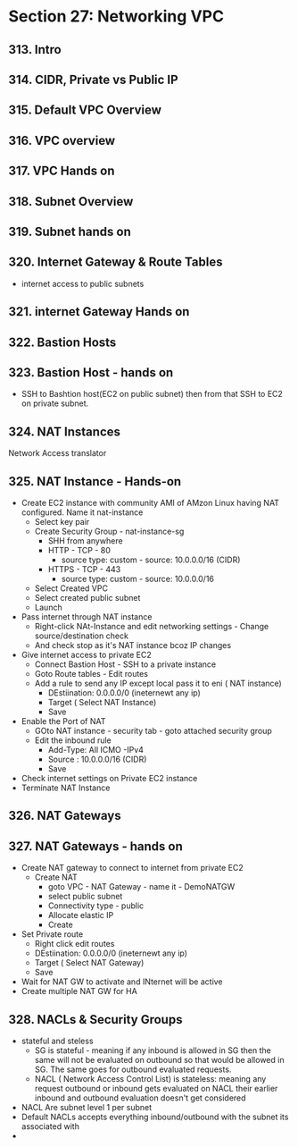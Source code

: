 # Section 27: Networking VPC
## 313. Intro
## 314. CIDR, Private vs Public IP
## 315. Default VPC Overview
## 316. VPC overview
## 317. VPC Hands on
## 318. Subnet Overview
## 319. Subnet hands on 
## 320. Internet Gateway & Route Tables 
- internet access to public subnets
## 321. internet Gateway Hands on
## 322. Bastion Hosts
## 323. Bastion Host - hands on 
- SSH to Bashtion host(EC2 on public subnet) then from that SSH to EC2 on private subnet.
## 324. NAT Instances
Network Access translator
## 325. NAT Instance - Hands-on
- Create EC2 instance with community AMI of AMzon Linux having NAT configured. Name it nat-instance
  - Select key pair
  - Create Security Group - nat-instance-sg
    - SHH from anywhere
    - HTTP - TCP - 80
      - source type: custom - source: 10.0.0.0/16 (CIDR)
    - HTTPS - TCP - 443
      - source type: custom - source: 10.0.0.0/16
  - Select Created VPC
  - Select created public subnet
  - Launch
- Pass internet through NAT instance
  - Right-click NAt-Instance and edit networking settings - Change source/destination check
  - And check stop as it's NAT instance bcoz IP changes
- Give internet access to private EC2
  - Connect Bastion Host - SSH to a private instance
  - Goto Route tables - Edit routes
  - Add a rule to send any  IP except local pass it to eni ( NAT instance)
    - DEstiination: 0.0.0.0/0 (ineternewt any ip)
    - Target ( Select NAT Instance)
    - Save
- Enable the Port of NAT
  - GOto NAT instance - security tab - goto attached security group 
  - Edit the inbound rule
    - Add-Type: All ICMO -IPv4
    - Source : 10.0.0.0/16 (CIDR)
    - Save 
 - Check internet settings on Private EC2 instance
- Terminate NAT Instance
## 326. NAT Gateways
## 327. NAT Gateways - hands on
- Create NAT gateway to connect to internet from private EC2
  - Create NAT 
    - goto VPC - NAT Gateway - name it - DemoNATGW
    - select public subnet 
    - Connectivity type - public
    - Allocate elastic IP
    - Create
- Set Private route
  - Right click edit routes
  - DEstiination: 0.0.0.0/0 (ineternewt any ip)
  - Target ( Select NAT Gateway)
  - Save
- Wait for NAT GW to activate and INternet will be active
- Create multiple NAT GW for HA
## 328. NACLs & Security Groups
- stateful and steless
  - SG is stateful - meaning if any inbound  is allowed in SG then the same will not be evaluated on outbound so that would be allowed  in SG. The same goes for outbound evaluated requests.  
  - NACL ( Network Access Control List) is stateless: meaning any request outbound or inbound gets evaluated on NACL their earlier inbound and outbound evaluation doesn't get considered 
- NACL Are subnet level 1 per subnet 
- Default NACLs accepts everything inbound/outbound with the subnet its associated with
- 


